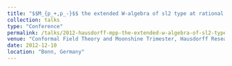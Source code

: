 ```yaml
---
title: "$$M_{p_+,p_-}$$ the extended W-algebra of sl2 type at rational level"
collection: talks
type: "Conference"
permalink: /talks/2012-hausdorff-mpp-the-extended-w-algebra-of-sl2-type-at-rational-level
venue: "Conformal Field Theory and Moonshine Trimester, Hausdorff Research Institute for Mathematics, Bonn"
date: 2012-12-10
location: "Bonn, Germany"
---
```



